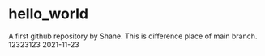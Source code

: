 # hello_world
A first github repository by Shane.
This is difference place of main branch.
12323123
2021-11-23